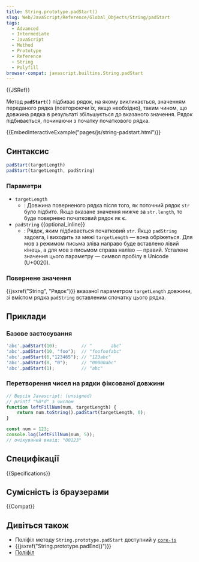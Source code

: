 ```yaml
---
title: String.prototype.padStart()
slug: Web/JavaScript/Reference/Global_Objects/String/padStart
tags:
  - Advanced
  - Intermediate
  - JavaScript
  - Method
  - Prototype
  - Reference
  - String
  - Polyfill
browser-compat: javascript.builtins.String.padStart
---
```

{{JSRef}}

Метод **`padStart()`** підбиває рядок, на якому викликається, значенням переданого рядка (повторюючи їх, якщо необхідно), таким чином, що довжина рядка в результаті збільшується до вказаного значення. Рядок підбивається, починаючи з початку початкового рядка.

{{EmbedInteractiveExample("pages/js/string-padstart.html")}}

## Синтаксис

```js
padStart(targetLength)
padStart(targetLength, padString)
```

### Параметри

- `targetLength`
  - : Довжина поверненого рядка після того, як поточний рядок `str` було підбито. Якщо вказане значення нижче за `str.length`, то буде повернено початковий рядок як є.
- `padString` {{optional_inline}}
  - : Рядок, яким підбивається початковий `str`. Якщо `padString` задовга, і виходить за межі `targetLength` — вона обріжеться. Для мов з режимом письма зліва направо буде вставлено лівий кінець, а для мов з письмом справа наліво — правий. Усталене значення цього параметру — символ пробілу в Unicode (U+0020).

### Повернене значення

{{jsxref("String", "Рядок")}} вказаної параметром `targetLength` довжини, зі вмістом рядка `padString` вставленим спочатку цього рядка.

## Приклади

### Базове застосування

```js
'abc'.padStart(10);         // "       abc"
'abc'.padStart(10, "foo");  // "foofoofabc"
'abc'.padStart(6,"123465"); // "123abc"
'abc'.padStart(8, "0");     // "00000abc"
'abc'.padStart(1);          // "abc"
```

### Перетворення чисел на рядки фіксованої довжини

```js
// Версія Javascript: (unsigned)
// printf "%0*d" з числом
function leftFillNum(num, targetLength) {
    return num.toString().padStart(targetLength, 0);
}

const num = 123;
console.log(leftFillNum(num, 5));
// очікуваний вивід: "00123"
```

## Специфікації

{{Specifications}}

## Сумісність із браузерами

{{Compat}}

## Дивіться також

- Поліфіл методу `String.prototype.padStart` доступний у [`core-js`](https://github.com/zloirock/core-js#ecmascript-string-and-regexp)
- {{jsxref("String.prototype.padEnd()")}}
- [Поліфіл](https://github.com/behnammodi/polyfill/blob/master/string.polyfill.js)
